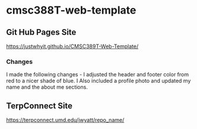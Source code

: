# cmsc388T-web-template

## Git Hub Pages Site
https://justwhyit.github.io/CMSC389T-Web-Template/

### Changes
I made the following changes - I adjusted the header and footer color from red to a nicer shade of blue.
I Also included a profile photo and updated my name and the about me sections.

## TerpConnect Site

https://terpconnect.umd.edu/jwyatt/repo_name/
